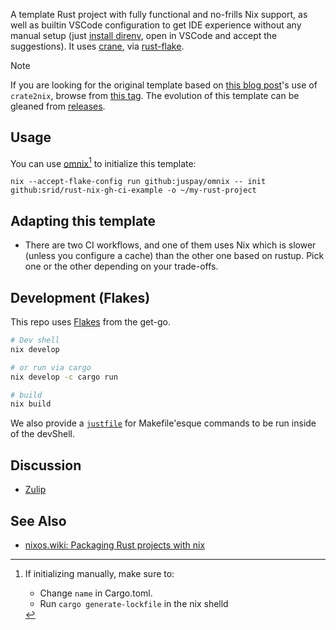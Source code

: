 A template Rust project with fully functional and no-frills Nix support, as well as builtin VSCode configuration to get IDE experience without any manual setup (just [install direnv](https://nixos.asia/en/direnv), open in VSCode and accept the suggestions). It uses [crane](https://crane.dev/), via [rust-flake](https://github.com/juspay/rust-flake).

> [!NOTE]
> If you are looking for the original template based on [this blog post](https://srid.ca/rust-nix)'s use of `crate2nix`, browse from [this tag](https://github.com/srid/rust-nix-gh-ci-example/tree/crate2nix). The evolution of this template can be gleaned from [releases](https://github.com/srid/rust-nix-gh-ci-example/releases).

## Usage

You can use [omnix](https://omnix.page/om/init.html)[^omnix] to initialize this template:
```
nix --accept-flake-config run github:juspay/omnix -- init github:srid/rust-nix-gh-ci-example -o ~/my-rust-project
```

[^omnix]: If initializing manually, make sure to:
    - Change `name` in Cargo.toml.
    - Run `cargo generate-lockfile` in the nix shelld

## Adapting this template

- There are two CI workflows, and one of them uses Nix which is slower (unless you configure a cache) than the other one based on rustup. Pick one or the other depending on your trade-offs.

## Development (Flakes)

This repo uses [Flakes](https://nixos.asia/en/flakes) from the get-go.

```bash
# Dev shell
nix develop

# or run via cargo
nix develop -c cargo run

# build
nix build
```

We also provide a [`justfile`](https://just.systems/) for Makefile'esque commands to be run inside of the devShell.

## Discussion

- [Zulip](https://nixos.zulipchat.com/#narrow/stream/413950-nix)

## See Also

- [nixos.wiki: Packaging Rust projects with nix](https://nixos.wiki/wiki/Rust#Packaging_Rust_projects_with_nix)
